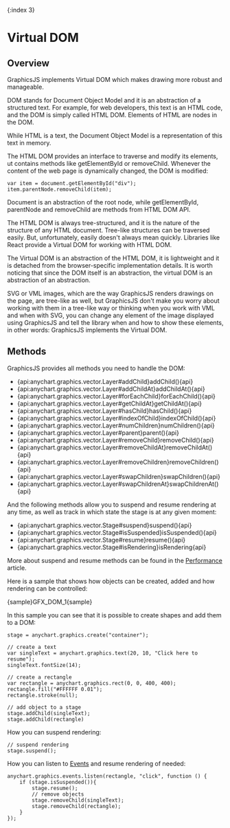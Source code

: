 {:index 3}
# Virtual DOM

## Overview

GraphicsJS implements Virtual DOM which makes drawing more robust and manageable.

DOM stands for Document Object Model and it is an abstraction of a structured text. For example, for web developers, this text is an HTML code, and the DOM is simply called HTML DOM. Elements of HTML are nodes in the DOM.

While HTML is a text, the Document Object Model is a representation of this text in memory.

The HTML DOM provides an interface to traverse and modify its elements, ut contains methods like getElementById or removeChild. Whenever the content of the web page is dynamically changed, the DOM is modified:

```
var item = document.getElementById("div");
item.parentNode.removeChild(item);
```

Document is an abstraction of the root node, while getElementById, parentNode and removeChild are methods from HTML DOM API.

The HTML DOM is always tree-structured, and it is the nature of the structure of any HTML document. Tree-like structures can be traversed easily. But, unfortunately, easily doesn't always mean quickly. Libraries like React provide a Virtual DOM for working with HTML DOM.

The Virtual DOM is an abstraction of the HTML DOM, it is lightweight and it is detached from the browser-specific implementation details. It is worth noticing that since the DOM itself is an abstraction, the virtual DOM is an abstraction of an abstraction.

SVG or VML images, which are the way GraphicsJS renders drawings on the page, are tree-like as well, but GraphicsJS don't make you worry about working with them in a tree-like way or thinking when you work with VML and when with SVG, you can change any element of the image displayed using GraphicsJS and tell the library when and how to show these elements, in other words: GraphicsJS implements the Virtual DOM.

## Methods

GraphicsJS provides all methods you need to handle the DOM:

* {api:anychart.graphics.vector.Layer#addChild}addChild(){api}
* {api:anychart.graphics.vector.Layer#addChildAt}addChildAt(){api}
* {api:anychart.graphics.vector.Layer#forEachChild}forEachChild(){api}
* {api:anychart.graphics.vector.Layer#getChildAt}getChildAt(){api}
* {api:anychart.graphics.vector.Layer#hasChild}hasChild(){api}
* {api:anychart.graphics.vector.Layer#indexOfChild}indexOfChild(){api}
* {api:anychart.graphics.vector.Layer#numChildren}numChildren(){api}
* {api:anychart.graphics.vector.Layer#parent}parent(){api}
* {api:anychart.graphics.vector.Layer#removeChild}removeChild(){api}
* {api:anychart.graphics.vector.Layer#removeChildAt}removeChildAt(){api}
* {api:anychart.graphics.vector.Layer#removeChildren}removeChildren(){api}
* {api:anychart.graphics.vector.Layer#swapChildren}swapChildren(){api}
* {api:anychart.graphics.vector.Layer#swapChildrenAt}swapChildrenAt(){api}

And the following methods allow you to suspend and resume rendering at any time, as well as track in which state the stage is at any given moment:

* {api:anychart.graphics.vector.Stage#suspend}suspend(){api}
* {api:anychart.graphics.vector.Stage#isSuspended}isSuspended(){api}
* {api:anychart.graphics.vector.Stage#resume}resume(){api}
* {api:anychart.graphics.vector.Stage#isRendering}isRendering{api}

More about suspend and resume methods can be found in the [Performance](Performance#suspend_and_resume) article.

Here is a sample that shows how objects can be created, added and how rendering can be controlled:

{sample}GFX\_DOM\_1{sample}

In this sample you can see that it is possible to create shapes and add them to a DOM:

```
stage = anychart.graphics.create("container");

// create a text
var singleText = anychart.graphics.text(20, 10, "Click here to resume");
singleText.fontSize(14);

// create a rectangle
var rectangle = anychart.graphics.rect(0, 0, 400, 400);
rectangle.fill("#FFFFFF 0.01");
rectangle.stroke(null);

// add object to a stage
stage.addChild(singleText);
stage.addChild(rectangle)
```

How you can suspend rendering:

```
// suspend rendering
stage.suspend();
```

How you can listen to [Events](Events) and resume rendering of needed:

```
anychart.graphics.events.listen(rectangle, "click", function () {
    if (stage.isSuspended()){
        stage.resume();
        // remove objects
        stage.removeChild(singleText);
        stage.removeChild(rectangle);
    }
});    
```


